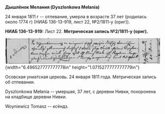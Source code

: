 **Дышлёнок Мелания (Dyszlonkowa Mełania)**

24 января 1811 г -- отпевание, умерла в возрасте 37 лет (родилась около
1774 г) (НИАБ 136-13-919, лист 22, №2/1811-у (ориг)).

**НИАБ 136-13-919:** Лист 22. **Метрическая запись №2/1811-у (ориг).**

![](./media/3ab0f2dd778e866c36e813b2fa842c502d65716a.png){width="6.496527777777778in"
height="1.0715277777777779in"}

Осовская униатская церковь. 24 января 1811 года. Метрическая запись об
отпевании.

Dyszlonkowa Mełania -- умершая, 37 лет, с деревни Нивки, похоронена на
кладбище деревни Нивки.

Woyniewicz Tomasz -- ксёндз.
